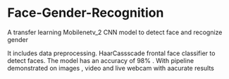 # Face-Gender-Recognition

A transfer learning Mobilenetv_2 CNN model to detect face and recognize gender

It includes data preprocessing.
HaarCassscade frontal face classifier to detect faces.
The model has an accuracy of 98% . 
With pipeline demonstrated on images , video and live webcam with aacurate results

